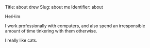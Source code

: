 Title: about drew
Slug: about me
Identifier: about

He/Him

I work professionally with computers,
and also spend an irresponsible amount of time tinkering with them otherwise.

I really like cats.
